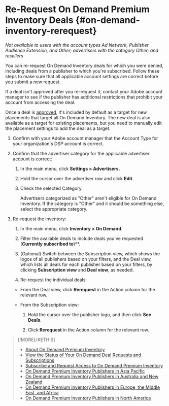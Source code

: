 # Re-Request On Demand Premium Inventory Deals {#on-demand-inventory-rerequest}

*Not available to users with the account types Ad Network, Publisher Audience Extension, and Other; advertisers with the category Other; and resellers*

You can re-request On Demand Inventory deals for which you were denied, including deals from a publisher to which you're subscribed. Follow these steps to make sure that all applicable account settings are correct before you submit a new request.

If a deal isn't approved after you re-request it, contact your Adobe account manager to see if the publisher has additional restrictions that prohibit your account from accessing the deal.

Once a deal is [approved](/help/dsp/inventory/on-demand-inventory-view-status.md), it's included by default as a target for new placements that target all On Demand Inventory. The new deal is also available as a target for existing placements, but you need to manually edit the placement settings to add the deal as a target.

1. Confirm with your Adobe account manager that the Account Type for your organization's DSP account is correct.

1. Confirm that the advertiser category for the applicable advertiser account is correct:

    1. In the main menu, click **Settings > Advertisers.**

    1. Hold the cursor over the advertiser row and click **Edit**.

    1. Check the selected Category.
    
       Advertisers categorized as "Other" aren't eligible for On Demand Inventory. If the category is "Other" and it should be something else, select the appropriate category<!-- [category](/help/dsp/admin/advertiser-settings.md) -->.

1. Re-request the inventory:

    1. In the main menu, click **Inventory > On Demand**.

    1. Filter the available deals to include deals you've requested (**Currently subscribed to**)**.

    1. (Optional) Switch between the Subscription view, which shows the logos of all publishers based on your filters, and the Deal view, which lists all deals for each publisher based on your filters, by clicking **Subscription view** and **Deal view**, as needed.

    1. Re-request the individual deals:

      * From the Deal view, click **Rerequest** in the Action column for the relevant row.

      * From the Subscription view:

        1. Hold the cursor over the publisher logo, and then click **See Deals**.

        1. Click **Rerequest** in the Action column for the relevant row.

>[!MORELIKETHIS]
>
>* [About On Demand Premium Inventory](on-demand-inventory.md)
>* [View the Status of Your On Demand Deal Requests and Subscriptions](on-demand-inventory-view-status.md)
>* [Subscribe and Request Access to On Demand Premium Inventory](on-demand-inventory-subscribe.md)
>* [On Demand Premium Inventory Publishers in Asia Pacific](on-demand-inventory-publishers-apac.md)
>* [On Demand Premium Inventory Publishers in Australia and New Zealand](on-demand-inventory-publishers-anz.md)
>* [On Demand Premium Inventory Publishers in Europe, the Middle East, and Africa](on-demand-inventory-publishers-emea.md)
>* [On Demand Premium Inventory Publishers in North America](on-demand-inventory-publishers-na.md)
